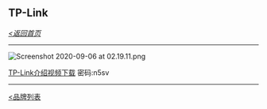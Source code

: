 ## TP-Link
_[<返回首页](https://github.com/Jeremiah-Y/IFA2020/blob/master/IFA%202020%20%E6%8A%A5%E9%81%93%E8%AE%A1%E5%88%92/IFA2020%20%E6%8A%A5%E9%81%93%E8%AE%A1%E5%88%92.md)_

---

![Screenshot 2020-09-06 at 02.19.11.png](https://github.com/Jeremiah-Y/IFA2020/blob/master/IFA%202020%20%E6%8A%A5%E9%81%93%E8%AE%A1%E5%88%92/img/9.5/tp-link/Screenshot%202020-09-06%20at%2002.19.11.png)


[TP-Link介绍视频下载](https://pan.baidu.com/s/1yKKHtmZL9oFzcWZJsEzI5g)   密码:n5sv

---


[<品牌列表](https://github.com/Jeremiah-Y/IFA2020/blob/master/IFA%202020%20%E6%8A%A5%E9%81%93%E8%AE%A1%E5%88%92/4%20IFA%202020%20%E5%93%81%E7%89%8C%E5%88%97%E8%A1%A8.md)